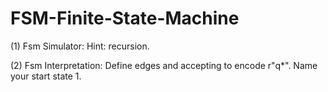 # FSM-Finite-State-Machine

(1) Fsm Simulator:  Hint: recursion.

(2) Fsm Interpretation:  Define edges and accepting to encode r"q*". Name your start state 1.
